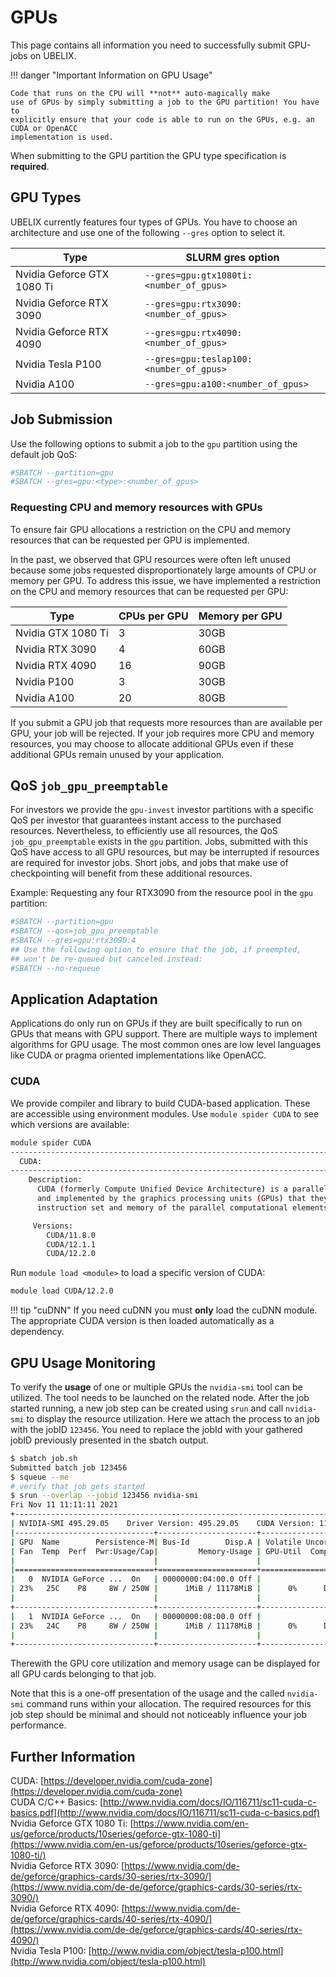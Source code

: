 # GPUs

This page contains all information you need to successfully submit GPU-jobs on
UBELIX.

!!! danger "Important Information on GPU Usage"

    Code that runs on the CPU will **not** auto-magically make
    use of GPUs by simply submitting a job to the GPU partition! You have to
    explicitly ensure that your code is able to run on the GPUs, e.g. an CUDA or OpenACC
    implementation is used.

When submitting to the GPU partition the GPU type specification is **required**.

## GPU Types

UBELIX currently features four types of GPUs. You have to choose an
architecture and use one of the following `--gres` option to select it.

| Type | SLURM gres option |
| ---- | ----------------- |
| Nvidia Geforce GTX 1080 Ti | `--gres=gpu:gtx1080ti:<number_of_gpus>` |
| Nvidia Geforce RTX 3090 | `--gres=gpu:rtx3090:<number_of_gpus>` |
| Nvidia Geforce RTX 4090 | `--gres=gpu:rtx4090:<number_of_gpus>` |
| Nvidia Tesla P100 | `--gres=gpu:teslap100:<number_of_gpus>` |
| Nvidia A100 | `--gres=gpu:a100:<number_of_gpus>` |


## Job Submission

Use the following options to submit a job to the `gpu` partition using the
default job QoS:

```Bash
#SBATCH --partition=gpu
#SBATCH --gres=gpu:<type>:<number_of_gpus>
```

### Requesting CPU and memory resources with GPUs

To ensure fair GPU allocations a restriction on the CPU and memory resources that can be requested per GPU is implemented.

In the past, we observed that GPU resources were often left unused because some jobs requested disproportionately large amounts of CPU or memory per GPU. To address this issue, we have implemented a restriction on the CPU and memory resources that can be requested per GPU:

| Type | CPUs per GPU | Memory per GPU |
| ---- | -------------| -------------- |
| Nvidia GTX 1080 Ti | 3 | 30GB |
| Nvidia RTX 3090 | 4 | 60GB |
| Nvidia RTX 4090 | 16 | 90GB |
| Nvidia P100 | 3 | 30GB |
| Nvidia A100 | 20 | 80GB |

If you submit a GPU job that requests more resources than are available per GPU, your job will be rejected. If your job requires more CPU and memory resources, you may choose to allocate additional GPUs even if these additional GPUs remain unused by your application.

## QoS `job_gpu_preemptable`

For investors we provide the `gpu-invest` investor partitions with a specific
QoS per investor that guarantees instant access to the purchased resources.
Nevertheless, to efficiently use all resources, the QoS `job_gpu_preemptable` exists
in the `gpu` partition. Jobs, submitted with this QoS have access to all GPU
resources, but  may be interrupted if resources are required for investor jobs.
Short jobs, and jobs that make use of checkpointing will benefit from these
additional resources.

Example: Requesting any four RTX3090 from the resource pool in the `gpu`
partition:
```Bash
#SBATCH --partition=gpu
#SBATCH --qos=job_gpu_preemptable
#SBATCH --gres=gpu:rtx3090:4
## Use the following option to ensure that the job, if preempted,
## won't be re-queued but canceled instead:
#SBATCH --no-requeue
```

## Application Adaptation

Applications do only run on GPUs if they are built specifically to run on GPUs
that means with GPU support. There are multiple ways to implement algorithms for
GPU usage. The most common ones are low level languages like CUDA or pragma
oriented implementations like OpenACC.

### CUDA

We provide compiler and library to build CUDA-based application. These are
accessible using environment modules. Use `module spider CUDA` to see which versions
are available:

```Bash
module spider CUDA
------------------------------------------------------------------------------------------------------------------------------------
  CUDA:
------------------------------------------------------------------------------------------------------------------------------------
    Description:
      CUDA (formerly Compute Unified Device Architecture) is a parallel computing platform and programming model created by NVIDIA
      and implemented by the graphics processing units (GPUs) that they produce. CUDA gives developers access to the virtual
      instruction set and memory of the parallel computational elements in CUDA GPUs.

     Versions:
        CUDA/11.8.0
        CUDA/12.1.1
        CUDA/12.2.0
```

Run `module load <module>` to load a specific version of CUDA:

```Bash
module load CUDA/12.2.0
```

!!! tip "cuDNN"
    If you need cuDNN you must **only** load the cuDNN module. The appropriate
    CUDA version is then loaded automatically as a dependency.

## GPU Usage Monitoring

To verify the **usage** of one or multiple GPUs the `nvidia-smi` tool can be
utilized. The tool needs to be launched on the related node. After the job
started running, a new job step can be created using `srun` and call
`nvidia-smi` to display the resource utilization. Here we attach the process to
an job with the jobID `123456`. You need to replace the jobId with your gathered
jobID previously presented in the sbatch output.

```Bash
$ sbatch job.sh
Submitted batch job 123456
$ squeue --me
# verify that job gets started
$ srun --overlap --jobid 123456 nvidia-smi
Fri Nov 11 11:11:11 2021
+-----------------------------------------------------------------------------+
| NVIDIA-SMI 495.29.05    Driver Version: 495.29.05    CUDA Version: 11.5     |
|-------------------------------+----------------------+----------------------+
| GPU  Name        Persistence-M| Bus-Id        Disp.A | Volatile Uncorr. ECC |
| Fan  Temp  Perf  Pwr:Usage/Cap|         Memory-Usage | GPU-Util  Compute M. |
|                               |                      |               MIG M. |
|===============================+======================+======================|
|   0  NVIDIA GeForce ...  On   | 00000000:04:00.0 Off |                  N/A |
| 23%   25C    P8     8W / 250W |      1MiB / 11178MiB |      0%      Default |
|                               |                      |                  N/A |
+-------------------------------+----------------------+----------------------+
|   1  NVIDIA GeForce ...  On   | 00000000:08:00.0 Off |                  N/A |
| 23%   24C    P8     8W / 250W |      1MiB / 11178MiB |      0%      Default |
|                               |                      |                  N/A |
+-------------------------------+----------------------+----------------------+
```

Therewith the GPU core utilization and memory usage can be displayed for all GPU
cards belonging to that job.

Note that this is a one-off presentation of the usage and the called
`nvidia-smi` command runs within your allocation. The required resources for
this job step should be minimal and should not noticeably influence your job
performance.

## Further Information

CUDA: [https://developer.nvidia.com/cuda-zone](https://developer.nvidia.com/cuda-zone)  
CUDA C/C++ Basics: [http://www.nvidia.com/docs/IO/116711/sc11-cuda-c-basics.pdf](http://www.nvidia.com/docs/IO/116711/sc11-cuda-c-basics.pdf)  
Nvidia Geforce GTX 1080 Ti: [https://www.nvidia.com/en-us/geforce/products/10series/geforce-gtx-1080-ti](https://www.nvidia.com/en-us/geforce/products/10series/geforce-gtx-1080-ti/)  
Nvidia Geforce RTX 3090: [https://www.nvidia.com/de-de/geforce/graphics-cards/30-series/rtx-3090/](https://www.nvidia.com/de-de/geforce/graphics-cards/30-series/rtx-3090/)  
Nvidia Geforce RTX 4090: [https://www.nvidia.com/de-de/geforce/graphics-cards/40-series/rtx-4090/](https://www.nvidia.com/de-de/geforce/graphics-cards/40-series/rtx-4090/)  
Nvidia Tesla P100: [http://www.nvidia.com/object/tesla-p100.html](http://www.nvidia.com/object/tesla-p100.html)
